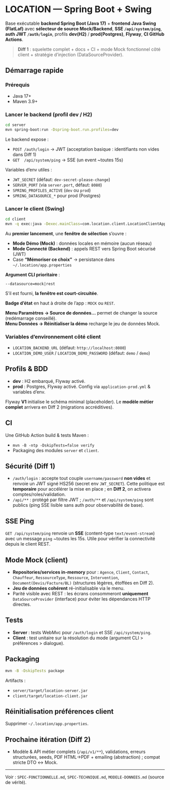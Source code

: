 # LOCATION — Spring Boot + Swing

Base exécutable **backend Spring Boot (Java 17)** + **frontend Java Swing (FlatLaf)** avec **sélecteur de source Mock/Backend**, **SSE `/api/system/ping`**, **auth JWT `/auth/login`**, profils **dev(H2)** / **prod(Postgres)**, **Flyway**, **CI GitHub Actions**.

> **Diff 1** : squelette complet + docs + CI + mode Mock fonctionnel côté client + stratégie d’injection (DataSourceProvider).

## Démarrage rapide

### Prérequis
- Java 17+
- Maven 3.9+

### Lancer le backend (profil dev / H2)
```bash
cd server
mvn spring-boot:run -Dspring-boot.run.profiles=dev
```
Le backend expose :
- `POST /auth/login` → JWT (acceptation basique : identifiants non vides dans Diff 1)
- `GET  /api/system/ping` → SSE (un event ~toutes 15s)

Variables d’env utiles :
- `JWT_SECRET` (défaut: `dev-secret-please-change`)
- `SERVER_PORT` (via `server.port`, défaut: `8080`)
- `SPRING_PROFILES_ACTIVE` (`dev` ou `prod`)
- `SPRING_DATASOURCE_*` pour prod (Postgres)

### Lancer le client (Swing)
```bash
cd client
mvn -q exec:java -Dexec.mainClass=com.location.client.LocationClientApp
```
Au **premier lancement**, une **fenêtre de sélection** s’ouvre :
- **Mode Démo (Mock)** : données locales en mémoire (aucun réseau)
- **Mode Connecté (Backend)** : appels REST vers Spring Boot sécurisé (JWT)
- Case **“Mémoriser ce choix”** → persistance dans `~/.location/app.properties`

**Argument CLI prioritaire** :
```
--datasource=mock|rest
```
S’il est fourni, **la fenêtre est court-circuitée**.

**Badge d’état** en haut à droite de l’app : `MOCK` ou `REST`.

**Menu Paramètres → Source de données…** permet de changer la source (redémarrage conseillé).  
**Menu Données → Réinitialiser la démo** recharge le jeu de données Mock.

### Variables d’environnement côté client
- `LOCATION_BACKEND_URL` (défaut: `http://localhost:8080`)
- `LOCATION_DEMO_USER` / `LOCATION_DEMO_PASSWORD` (défaut: `demo` / `demo`)

## Profils & BDD
- **dev** : H2 embarqué, Flyway activé.
- **prod** : Postgres, Flyway activé. Config via `application-prod.yml` & variables d’env.

Flyway **V1** initialise le schéma minimal (placeholder). Le **modèle métier complet** arrivera en Diff 2 (migrations accréditives).

## CI
Une GitHub Action build & tests Maven :
- `mvn -B -ntp -DskipTests=false verify`
- Packaging des modules `server` et `client`.

## Sécurité (Diff 1)
- `/auth/login` : accepte tout couple `username/password` **non vides** et renvoie un JWT signé HS256 (secret env `JWT_SECRET`). Cette politique est **temporaire** pour accélérer la mise en place ; en **Diff 2**, on activera comptes/roles/validation.
- `/api/**` : protégé par filtre JWT ; `/auth/**` et `/api/system/ping` sont publics (ping SSE lisible sans auth pour observabilité de base).

## SSE Ping
`GET /api/system/ping` renvoie un **SSE** (content-type `text/event-stream`) avec un message `ping` ~toutes les 15s. Utile pour vérifier la connectivité depuis le client REST.

## Mode Mock (client)
- **Repositories/services in-memory** pour : `Agence`, `Client`, `Contact`, `Chauffeur`, `RessourceType`, `Ressource`, `Intervention`, `Document(Devis/Facture/BL)` (structures légères, étoffées en Diff 2).
- **Jeu de données cohérent** ré-initialisable via le menu.
- Parité visible avec REST : les écrans consommeront **uniquement** `DataSourceProvider` (interface) pour éviter les dépendances HTTP directes.

## Tests
- **Server** : tests WebMvc pour `/auth/login` et SSE `/api/system/ping`.
- **Client** : test unitaire sur la résolution du mode (argument CLI > préférences > dialogue).

## Packaging
```bash
mvn -B -DskipTests package
```
Artifacts :
- `server/target/location-server.jar`
- `client/target/location-client.jar`

## Réinitialisation préférences client
Supprimer `~/.location/app.properties`.

## Prochaine itération (Diff 2)
- Modèle & API métier complets (`/api/v1/**`), validations, erreurs structurées, seeds, PDF HTML→PDF + emailing (abstraction) ; compat stricte DTO ↔ Mock.

---

Voir : `SPEC-FONCTIONNELLE.md`, `SPEC-TECHNIQUE.md`, `MODELE-DONNEES.md` (source de vérité).
